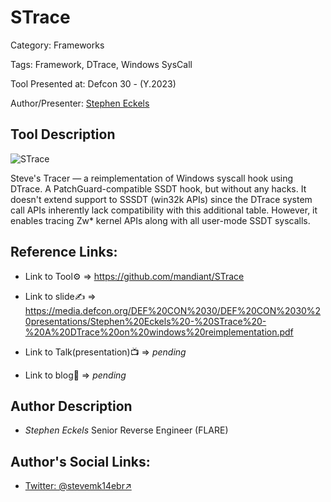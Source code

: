 # STrace

Category: Frameworks

Tags: Framework, DTrace, Windows SysCall

Tool Presented at: Defcon 30 - (Y.2023)

Author/Presenter: [Stephen Eckels](https://twitter.com/stevemk14ebr)

## Tool Description

![STrace](https://user-images.githubusercontent.com/6619205/239956166-bc9b2103-717a-4df1-8c6a-a001db1c75fc.png)

Steve's Tracer — a reimplementation of Windows syscall hook using DTrace. A PatchGuard-compatible SSDT hook, but without any hacks. It doesn't extend support to SSSDT (win32k APIs) since the DTrace system call APIs inherently lack compatibility with this additional table. However, it enables tracing Zw\* kernel APIs along with all user-mode SSDT syscalls.

## Reference Links:

- Link to Tool⚙️ => https://github.com/mandiant/STrace

- Link to slide✍️ => https://media.defcon.org/DEF%20CON%2030/DEF%20CON%2030%20presentations/Stephen%20Eckels%20-%20STrace%20-%20A%20DTrace%20on%20windows%20reimplementation.pdf

- Link to Talk(presentation)📺 => _pending_

- Link to blog🧾 => _pending_

## Author Description

- _Stephen Eckels_ Senior Reverse Engineer (FLARE)

## Author's Social Links:

- [Twitter: @stevemk14ebr↗](https://twitter.com/stevemk14ebr)
